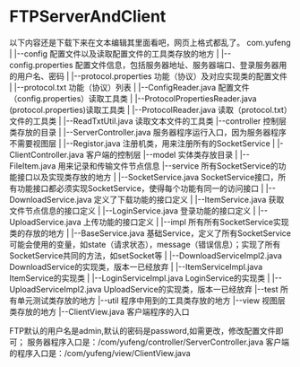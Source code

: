 # FTPServerAndClient
以下内容还是下载下来在文本编辑其里面看吧，网页上格式都乱了。
com.yufeng
		|
		|--config  配置文件以及读取配置文件的工具类存放的地方
		|		|--config.properties 配置文件信息，包括服务器地址、服务器端口、登录服务器用的用户名、密码 
		|       |--protocol.properties 功能（协议）及对应实现类的配置文件
		|       |--protocol.txt 功能（协议）列表
		|       |--ConfigReader.java 配置文件（config.properties）读取工具类
		|		|--ProtocolPropertiesReader.java (protocol.properties)读取工具类
		|		|--ProtocolReader.java 读取（protocol.txt）文件的工具类
		|		|--ReadTxtUtil.java 读取文本文件的工具类
		|--controller  控制层类存放的目录
		|		|--ServerController.java  服务器程序运行入口，因为服务器程序不需要视图层
		|		|--Registor.java  注册机类，用来注册所有的SocketService
		|		|-ClientController.java  客户端的控制层
		|--model  实体类存放目录
		|		|--FileItem.java  用来记录和传输文件节点信息
		|--service 所有SocketService的功能接口以及实现类存放的地方
		|		|--SocketService.java SocketService接口，所有功能接口都必须实现SocketService，使得每个功能有同一的访问接口
		|		|--DownloadService.java 定义了下载功能的接口定义
		|		|--ItemService.java  获取文件节点信息的接口定义
		|		|--LoginService.java  登录功能的接口定义
		|		|--UploadService.java  上传功能的接口定义
		|		|--impl 所有所有SocketService实现类的存放的地方
		|			|--BaseService.java 基础Service，定义了所有SocketService可能会使用的变量，如state（请求状态），message（错误信息）；实现了所有SocketService共同的方法，如setSocket等
		|			|--DownloadServiceImpl2.java DownloadService的实现类，版本一已经放弃
		|			|--ItemServiceImpl.java ItemService的实现类
		|			|--LoginServiceImpl.java LoginService的实现类
		|			|--UploadServiceImpl2.java UploadService的实现类，版本一已经放弃
		|--test 所有单元测试类存放的地方
		|--util 程序中用到的工具类存放的地方
		|--view 视图层类存放的地方
			|--ClientView.java 客户端程序的入口
			
			
FTP默认的用户名是admin,默认的密码是password,如需更改，修改配置文件即可；
服务器程序入口是：/com/yufeng/controller/ServerController.java
客户端的程序入口是：/com/yufeng/view/ClientView.java
